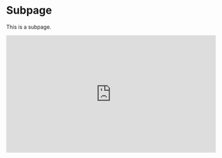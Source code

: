 # Subpage

This is a subpage.

<iframe width="560" height="315" src="https://www.youtube.com/embed/38A96SdhzuU" title="YouTube video player" frameborder="0" allow="accelerometer; autoplay; clipboard-write; encrypted-media; gyroscope; picture-in-picture" allowfullscreen></iframe>